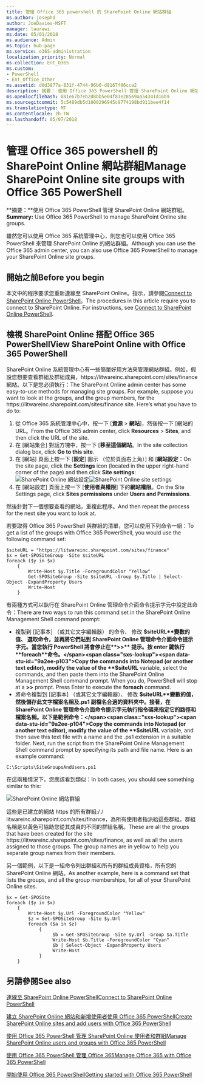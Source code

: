 ```yaml
---
title: 管理 Office 365 powershell 的 SharePoint Online 網站群組
ms.author: josephd
author: JoeDavies-MSFT
manager: laurawi
ms.date: 05/01/2018
ms.audience: Admin
ms.topic: hub-page
ms.service: o365-administration
localization_priority: Normal
ms.collection: Ent_O365
ms.custom:
- PowerShell
- Ent_Office_Other
ms.assetid: d0d3877a-831f-4744-96b0-d8167f06cca2
description: 摘要： 使用 Office 365 PowerShell 管理 SharePoint Online 網站群組。
ms.openlocfilehash: 881e67b7eb2d8bb5e04f83e28569aa54341d16b9
ms.sourcegitcommit: 5c5489db5d1000296945c9774198bd911bee4f14
ms.translationtype: MT
ms.contentlocale: zh-TW
ms.lasthandoff: 05/07/2018
---
```

# <a name="manage-sharepoint-online-site-groups-with-office-365-powershell"></a><span data-ttu-id="9a2ee-103">管理 Office 365 powershell 的 SharePoint Online 網站群組</span><span class="sxs-lookup"><span data-stu-id="9a2ee-103">Manage SharePoint Online site groups with Office 365 PowerShell</span></span>

 <span data-ttu-id="9a2ee-104">**摘要：**使用 Office 365 PowerShell 管理 SharePoint Online 網站群組。</span><span class="sxs-lookup"><span data-stu-id="9a2ee-104">**Summary:** Use Office 365 PowerShell to manage SharePoint Online site groups.</span></span>
  
<span data-ttu-id="9a2ee-105">雖然您可以使用 Office 365 系統管理中心，則您也可以使用 Office 365 PowerShell 來管理 SharePoint Online 的網站群組。</span><span class="sxs-lookup"><span data-stu-id="9a2ee-105">Although you can use the Office 365 admin center, you can also use Office 365 PowerShell to manage your SharePoint Online site groups.</span></span>

## <a name="before-you-begin"></a><span data-ttu-id="9a2ee-106">開始之前</span><span class="sxs-lookup"><span data-stu-id="9a2ee-106">Before you begin</span></span>

<span data-ttu-id="9a2ee-p101">本文中的程序要求您重新連線至 SharePoint Online。指示，請參閱[Connect to SharePoint Online PowerShell](https://docs.microsoft.com/en-us/powershell/sharepoint/sharepoint-online/connect-sharepoint-online?view=sharepoint-ps)。</span><span class="sxs-lookup"><span data-stu-id="9a2ee-p101">The procedures in this article require you to connect to SharePoint Online. For instructions, see [Connect to SharePoint Online PowerShell](https://docs.microsoft.com/en-us/powershell/sharepoint/sharepoint-online/connect-sharepoint-online?view=sharepoint-ps).</span></span>

## <a name="view-sharepoint-online-with-office-365-powershell"></a><span data-ttu-id="9a2ee-109">檢視 SharePoint Online 搭配 Office 365 PowerShell</span><span class="sxs-lookup"><span data-stu-id="9a2ee-109">View SharePoint Online with Office 365 PowerShell</span></span>

<span data-ttu-id="9a2ee-p102">SharePoint Online 系統管理中心有一些簡單好用方法來管理網站群組。例如，假設您想要查看群組及群組成員，https\://litwareinc.sharepoint.com/sites/finance 網站。以下是您必須執行：</span><span class="sxs-lookup"><span data-stu-id="9a2ee-p102">The SharePoint Online admin center has some easy-to-use methods for managing site groups. For example, suppose you want to look at the groups, and the group members, for the https\://litwareinc.sharepoint.com/sites/finance site. Here’s what you have to do to:</span></span>

1. <span data-ttu-id="9a2ee-113">從 Office 365 系統管理中心中，按一下 [**資源** > **網站**]，然後按一下 [網站的 URL。</span><span class="sxs-lookup"><span data-stu-id="9a2ee-113">From the Office 365 admin center, click **Resources** > **Sites**, and then click the URL of the site.</span></span>
2. <span data-ttu-id="9a2ee-114">在 [網站集合] 對話方塊中，按一下 [**移至這個網站**。</span><span class="sxs-lookup"><span data-stu-id="9a2ee-114">In the site collection dialog box, click **Go to this site**.</span></span>
3. <span data-ttu-id="9a2ee-115">在 [網站] 頁面上按一下 [**設定**] 圖示 （位於頁面右上角）] 和 [**網站設定**：</span><span class="sxs-lookup"><span data-stu-id="9a2ee-115">On the site page, click the **Settings** icon (located in the upper right-hand corner of the page) and then click **Site settings**:</span></span></br>
<span data-ttu-id="9a2ee-116">![SharePoint Online 網站設定](images/spo-site-settings.png)</span><span class="sxs-lookup"><span data-stu-id="9a2ee-116">![SharePoint Online site settings](images/spo-site-settings.png)</span></span></br>
4. <span data-ttu-id="9a2ee-117">在 [網站設定] 頁面上按一下 [**使用者與權限**] 下的**網站權限**。</span><span class="sxs-lookup"><span data-stu-id="9a2ee-117">On the Site Settings page, click **Sites permissions** under **Users and Permissions**.</span></span>

<span data-ttu-id="9a2ee-118">然後針對下一個想要查看的網站，重複此程序。</span><span class="sxs-lookup"><span data-stu-id="9a2ee-118">And then repeat the process for the next site you want to look at.</span></span>

<span data-ttu-id="9a2ee-119">若要取得 Office 365 PowerShell 與群組的清單，您可以使用下列命令一組：</span><span class="sxs-lookup"><span data-stu-id="9a2ee-119">To get a list of the groups with Office 365 PowerShell, you would use the following command set:</span></span>

```
$siteURL = "https://litwareinc.sharepoint.com/sites/finance"
$x = Get-SPOSiteGroup -Site $siteURL
foreach ($y in $x)
    {
        Write-Host $y.Title -ForegroundColor "Yellow"
        Get-SPOSiteGroup -Site $siteURL -Group $y.Title | Select-Object -ExpandProperty Users
        Write-Host
    }
```

<span data-ttu-id="9a2ee-120">有兩種方式可以執行在 SharePoint Online 管理命令介面命令提示字元中設定此命令：</span><span class="sxs-lookup"><span data-stu-id="9a2ee-120">There are two ways to run this command set in the SharePoint Online Management Shell command prompt:</span></span>

- <span data-ttu-id="9a2ee-p103">複製到 [記事本] （或其它文字編輯器） 的命令、 修改 **$siteURL**變數的值、 選取命令，並再將它們貼到 SharePoint Online 管理命令介面命令提示字元。當您執行 PowerShell 將會停止在**>>** 提示。按 enter 鍵執行**foreach**命令。</span><span class="sxs-lookup"><span data-stu-id="9a2ee-p103">Copy the commands into Notepad (or another text editor), modify the value of the **$siteURL** variable, select the commands, and then paste them into the SharePoint Online Management Shell command prompt. When you do, PowerShell will stop at a **>>** prompt. Press Enter to execute the **foreach** command.</span></span></br>
- <span data-ttu-id="9a2ee-p104">將命令複製到 [記事本] （或其它文字編輯器）、 修改 **$siteURL**變數的值，然後儲存此文字檔案名稱及.ps1 副檔名合適的資料夾中。接著，在 SharePoint Online 管理命令介面命令提示字元執行指令碼來指定它的路徑和檔案名稱。以下是範例命令：</span><span class="sxs-lookup"><span data-stu-id="9a2ee-p104">Copy the commands into Notepad (or another text editor), modify the value of the **$siteURL** variable, and then save this text file with a name and the .ps1 extension in a suitable folder. Next, run the script from the SharePoint Online Management Shell command prompt by specifying its path and file name. Here is an example command:</span></span>

```
C:\Scripts\SiteGroupsAndUsers.ps1
```

<span data-ttu-id="9a2ee-127">在這兩種情況下，您應該看到類似：</span><span class="sxs-lookup"><span data-stu-id="9a2ee-127">In both cases, you should see something similar to this:</span></span>

![SharePoint Online 網站群組](images/SPO-site-groups.png)

<span data-ttu-id="9a2ee-p105">這些是已建立的網站 https 的所有群組\:/ / litwareinc.sharepoint.com/sites/finance，為所有使用者指派給這些群組。群組名稱是以黃色可協助您從其成員的不同的群組名稱。</span><span class="sxs-lookup"><span data-stu-id="9a2ee-p105">These are all the groups that have been created for the site https\://litwareinc.sharepoint.com/sites/finance, as well as all the users assigned to those groups. The group names are in yellow to help you separate group names from their members.</span></span>

<span data-ttu-id="9a2ee-131">另一個範例，以下是一組命令列出群組和所有的群組成員資格，所有您的 SharePoint Online 網站。</span><span class="sxs-lookup"><span data-stu-id="9a2ee-131">As another example, here is a command set that lists the groups, and all the group memberships, for all of your SharePoint Online sites.</span></span>

```
$x = Get-SPOSite
foreach ($y in $x)
    {
        Write-Host $y.Url -ForegroundColor "Yellow"
        $z = Get-SPOSiteGroup -Site $y.Url
        foreach ($a in $z)
            {
                 $b = Get-SPOSiteGroup -Site $y.Url -Group $a.Title 
                 Write-Host $b.Title -ForegroundColor "Cyan"
                 $b | Select-Object -ExpandProperty Users
                 Write-Host
            }
    }
```
    
## <a name="see-also"></a><span data-ttu-id="9a2ee-132">另請參閱</span><span class="sxs-lookup"><span data-stu-id="9a2ee-132">See also</span></span>

[<span data-ttu-id="9a2ee-133">連線至 SharePoint Online PowerShell</span><span class="sxs-lookup"><span data-stu-id="9a2ee-133">Connect to SharePoint Online PowerShell</span></span>](https://docs.microsoft.com/en-us/powershell/sharepoint/sharepoint-online/connect-sharepoint-online?view=sharepoint-ps)

[<span data-ttu-id="9a2ee-134">建立 SharePoint Online 網站和新增使用者使用 Office 365 PowerShell</span><span class="sxs-lookup"><span data-stu-id="9a2ee-134">Create SharePoint Online sites and add users with Office 365 PowerShell</span></span>](create-sharepoint-sites-and-add-users-with-powershell.md)

[<span data-ttu-id="9a2ee-135">使用 Office 365 PowerShell 管理 SharePoint Online 使用者和群組</span><span class="sxs-lookup"><span data-stu-id="9a2ee-135">Manage SharePoint Online users and groups with Office 365 PowerShell</span></span>](manage-sharepoint-users-and-groups-with-powershell.md)

[<span data-ttu-id="9a2ee-136">使用 Office 365 PowerShell 管理 Office 365</span><span class="sxs-lookup"><span data-stu-id="9a2ee-136">Manage Office 365 with Office 365 PowerShell</span></span>](manage-office-365-with-office-365-powershell.md)
  
[<span data-ttu-id="9a2ee-137">開始使用 Office 365 PowerShell</span><span class="sxs-lookup"><span data-stu-id="9a2ee-137">Getting started with Office 365 PowerShell</span></span>](getting-started-with-office-365-powershell.md)

